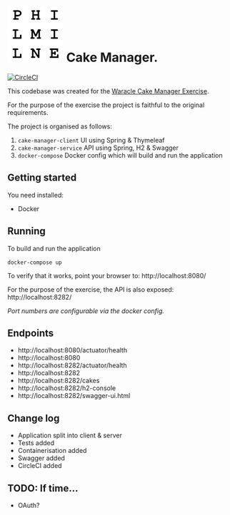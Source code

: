 # ![Waracle Cake Manager Exercise - using Java, Spring and Docker](icon.png) Cake Manager.
[![CircleCI](https://dl.circleci.com/status-badge/img/gh/4loopltd/Waracle/tree/master.svg?style=svg)](https://dl.circleci.com/status-badge/redirect/gh/4loopltd/Waracle/tree/master)

This codebase was created for the [Waracle Cake Manager Exercise](https://github.com/Waracle/cake-manager).

For the purpose of the exercise the project is faithful to the original requirements.

The project is organised as follows:
1. `cake-manager-client` UI using Spring & Thymeleaf
2. `cake-manager-service` API using Spring, H2 & Swagger
3. `docker-compose` Docker config which will build and run the application

## Getting started
You need installed:
- Docker

## Running 
To build and run the application
```
docker-compose up
```
To verify that it works, point your browser to:
http://localhost:8080/

For the purpose of the exercise, the API is also exposed:
http://localhost:8282/

*Port numbers are configurable via the docker config.*

## Endpoints
- http://localhost:8080/actuator/health
- http://localhost:8080
- http://localhost:8282/actuator/health
- http://localhost:8282
- http://localhost:8282/cakes
- http://localhost:8282/h2-console
- http://localhost:8282/swagger-ui.html

## Change log
- Application split into client & server
- Tests added
- Containerisation added
- Swagger added
- CircleCI added

## TODO: If time...
- OAuth?
